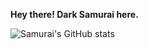 <b>Hey there! Dark Samurai here.</b>



![Samurai's GitHub stats](https://github-readme-stats.vercel.app/api?username=ninja7-bot&show_icons=true&theme=dracula)

